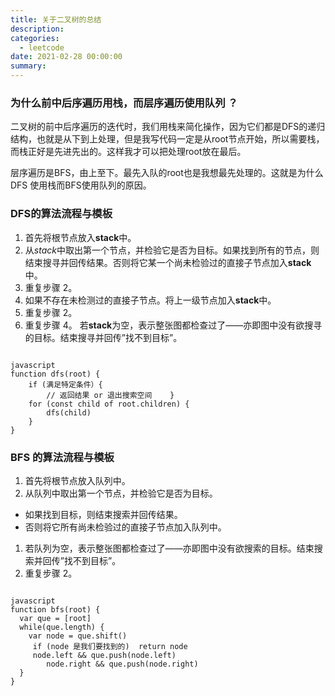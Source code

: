 ```yaml
---
title: 关于二叉树的总结
description: 
categories:
  - leetcode
date: 2021-02-28 00:00:00
summary: 
---
```


### 为什么前中后序遍历用栈，而层序遍历使用队列 ？

二叉树的前中后序遍历的迭代时，我们用栈来简化操作，因为它们都是DFS的递归结构，也就是从下到上处理，但是我写代码一定是从root节点开始，所以需要栈，而栈正好是先进先出的。这样我才可以把处理root放在最后。

层序遍历是BFS，由上至下。最先入队的root也是我想最先处理的。这就是为什么DFS 使用栈而BFS使用队列的原因。

### DFS的算法流程与模板

1. 首先将根节点放入**stack**中。
1. 从*stack*中取出第一个节点，并检验它是否为目标。如果找到所有的节点，则结束搜寻并回传结果。否则将它某一个尚未检验过的直接子节点加入**stack**中。
1. 重复步骤 2。
1. 如果不存在未检测过的直接子节点。将上一级节点加入**stack**中。
1. 重复步骤 2。
1. 重复步骤 4。
若**stack**为空，表示整张图都检查过了——亦即图中没有欲搜寻的目标。结束搜寻并回传”找不到目标”。

```

javascript
function dfs(root) {
    if (满足特定条件）{
        // 返回结果 or 退出搜索空间    }
    for (const child of root.children) {
        dfs(child)
    }
}
```

### BFS 的算法流程与模板

1. 首先将根节点放入队列中。
1. 从队列中取出第一个节点，并检验它是否为目标。
- 如果找到目标，则结束搜索并回传结果。
- 否则将它所有尚未检验过的直接子节点加入队列中。
1. 若队列为空，表示整张图都检查过了——亦即图中没有欲搜索的目标。结束搜索并回传”找不到目标”。
1. 重复步骤 2。
```

javascript
function bfs(root) {
  var que = [root]
  while(que.length) {
    var node = que.shift()
     if (node 是我们要找到的)  return node
     node.left && que.push(node.left)
        node.right && que.push(node.right)
  }
}
```

